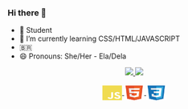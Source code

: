 ### Hi there 👋





- 🔭 Student
- 🌱 I’m currently learning CSS/HTML/JAVASCRIPT
- 🇧🇷
- 😄 Pronouns: She/Her - Ela/Dela 

<div align="center">

  <a href="https://github.com/RosesBlue">

  <img height="180em" src="https://github-readme-stats.vercel.app/api?username=RosesBlue&show_icons=true&theme=dark&include_all_commits=true&count_private=true"/>

  <img height="180em" src="https://github-readme-stats.vercel.app/api/top-langs/?username=RosesBlue&layout=compact&langs_count=7&theme=dracula"/>

<div style="display: inline_block"><br>
  <img align="center" alt="Rose-Js" height="30" width="40" src="https://raw.githubusercontent.com/devicons/devicon/master/icons/javascript/javascript-plain.svg">
  <img align="center" alt="Rose-HTML" height="30" width="40" src="https://raw.githubusercontent.com/devicons/devicon/master/icons/html5/html5-original.svg">
  <img align="center" alt="Rose-CSS" height="30" width="40" src="https://raw.githubusercontent.com/devicons/devicon/master/icons/css3/css3-original.svg">
  </div>
